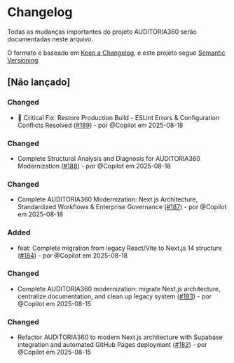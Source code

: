 # Changelog

Todas as mudanças importantes do projeto AUDITORIA360 serão documentadas neste arquivo.

O formato é baseado em [Keep a Changelog](https://keepachangelog.com/pt-BR/1.0.0/),
e este projeto segue [Semantic Versioning](https://semver.org/lang/pt-BR/).

## [Não lançado]

### Changed
- 🚨 Critical Fix: Restore Production Build - ESLint Errors & Configuration Conflicts Resolved ([#189](https://github.com/Thaislaine997/AUDITORIA360/pull/189)) - por @Copilot em 2025-08-18


### Changed
- Complete Structural Analysis and Diagnosis for AUDITORIA360 Modernization ([#188](https://github.com/Thaislaine997/AUDITORIA360/pull/188)) - por @Copilot em 2025-08-18


### Changed
- Complete AUDITORIA360 Modernization: Next.js Architecture, Standardized Workflows & Enterprise Governance ([#187](https://github.com/Thaislaine997/AUDITORIA360/pull/187)) - por @Copilot em 2025-08-18


### Added
- feat: Complete migration from legacy React/Vite to Next.js 14 structure ([#184](https://github.com/Thaislaine997/AUDITORIA360/pull/184)) - por @Copilot em 2025-08-18


### Changed

- Complete AUDITORIA360 modernization: migrate Next.js architecture, centralize documentation, and clean up legacy system ([#183](https://github.com/Thaislaine997/AUDITORIA360/pull/183)) - por @Copilot em 2025-08-15

### Changed

- Refactor AUDITORIA360 to modern Next.js architecture with Supabase integration and automated GitHub Pages deployment ([#182](https://github.com/Thaislaine997/AUDITORIA360/pull/182)) - por @Copilot em 2025-08-15
